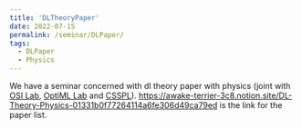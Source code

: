 ```yaml
---
title: 'DLTheoryPaper'
date: 2022-07-15
permalink: /seminar/DLPaper/
tags:
  - DLPaper
  - Physics
---
```


We have a seminar concerned with dl theory paper with physics (joint with [OSI Lab](http://osi.kaist.ac.kr), [OptiML Lab](https://chulheeyun.github.io) and [CSSPL](http://stat.kaist.ac.kr)).  https://awake-terrier-3c8.notion.site/DL-Theory-Physics-01331b0f77264114a6fe306d49ca79ed is the link for the paper list. 

